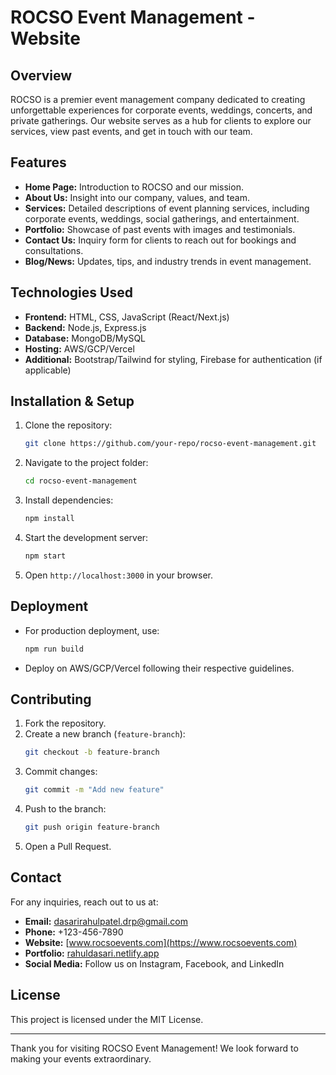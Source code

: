# ROCSO Event Management - Website

## Overview
ROCSO is a premier event management company dedicated to creating unforgettable experiences for corporate events, weddings, concerts, and private gatherings. Our website serves as a hub for clients to explore our services, view past events, and get in touch with our team.

## Features
- **Home Page:** Introduction to ROCSO and our mission.
- **About Us:** Insight into our company, values, and team.
- **Services:** Detailed descriptions of event planning services, including corporate events, weddings, social gatherings, and entertainment.
- **Portfolio:** Showcase of past events with images and testimonials.
- **Contact Us:** Inquiry form for clients to reach out for bookings and consultations.
- **Blog/News:** Updates, tips, and industry trends in event management.

## Technologies Used
- **Frontend:** HTML, CSS, JavaScript (React/Next.js)
- **Backend:** Node.js, Express.js
- **Database:** MongoDB/MySQL
- **Hosting:** AWS/GCP/Vercel
- **Additional:** Bootstrap/Tailwind for styling, Firebase for authentication (if applicable)

## Installation & Setup
1. Clone the repository:
   ```sh
   git clone https://github.com/your-repo/rocso-event-management.git
   ```
2. Navigate to the project folder:
   ```sh
   cd rocso-event-management
   ```
3. Install dependencies:
   ```sh
   npm install
   ```
4. Start the development server:
   ```sh
   npm start
   ```
5. Open `http://localhost:3000` in your browser.

## Deployment
- For production deployment, use:
   ```sh
   npm run build
   ```
- Deploy on AWS/GCP/Vercel following their respective guidelines.

## Contributing
1. Fork the repository.
2. Create a new branch (`feature-branch`):
   ```sh
   git checkout -b feature-branch
   ```
3. Commit changes:
   ```sh
   git commit -m "Add new feature"
   ```
4. Push to the branch:
   ```sh
   git push origin feature-branch
   ```
5. Open a Pull Request.

## Contact
For any inquiries, reach out to us at:
- **Email:** dasarirahulpatel.drp@gmail.com
- **Phone:** +123-456-7890
- **Website:** [www.rocsoevents.com](https://www.rocsoevents.com)
- **Portfolio:** [rahuldasari.netlify.app](https://rahuldasari.netlify.app/)
- **Social Media:** Follow us on Instagram, Facebook, and LinkedIn

## License
This project is licensed under the MIT License.

---

Thank you for visiting ROCSO Event Management! We look forward to making your events extraordinary.

